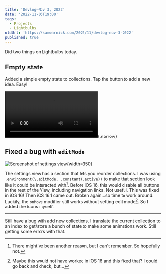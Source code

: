 ```yaml
---
title: 'Devlog—Nov 3, 2022'
date: '2022-11-03T19:00'
tags:
  - Projects
  - Lightbulbs
oldUrl: 'https://samwarnick.com/2022/11/devlog-nov-3-2022'
published: true
---
```


Did two things on Lightbulbs today.

## Empty state

Added a simple empty state to collections. Tap the button to add a new idea. Easy!

![Recording of empty state](/media/2022-11-03-empty-state.mp4 "Empty state demo"){.narrow}

## Fixed a bug with `editMode`

![Screenshot of settings view](/media/2022-11-03-settings-view.png "Settings view"){width=350}

The settings view has a section that lets you reorder collections. I was using `.environment(\.editMode, .constant(.active))` to make that section look like it could be interacted with[^1]. Before iOS 16, this would disable all buttons in the rest of the View, including navigation links. Not useful. This was fixed in iOS 16! Then iOS 16.1 came out. Broken again...so time to work around. Luckily, the `onMove` modifier still works without setting edit mode[^2]. So I added the icons myself.

---

Still have a bug with add new collections. I translate the current collection to an index to get/store a bunch of state to make some animations work. Still getting some errors with that.

[^1]: There might've been another reason, but I can't remember. So hopefully not.
[^2]: Maybe this would not have worked in iOS 16 and this fixed that? I could go back and check, but...
